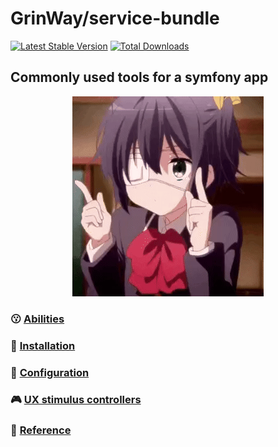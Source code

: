 GrinWay/service-bundle
======
[![Latest Stable Version](https://poser.pugx.org/GrinWay/service-bundle/v)](//packagist.org/packages/GrinWay/service-bundle)
[![Total Downloads](https://poser.pugx.org/GrinWay/service-bundle/downloads)](//packagist.org/packages/GrinWay/service-bundle)

<h2>Commonly used tools for a symfony app</h2>

<p align="center">
  <img alt="anime gif" src="https://github.com/GrinWay/service-bundle/blob/main/docs/media/gif/anime.gif" />
</p>

### 😗 [Abilities](https://github.com/GrinWay/service-bundle/blob/main/docs/abilities.md)

### 🔰 [Installation](https://github.com/GrinWay/service-bundle/blob/main/docs/installation.md)

### 📝 [Configuration](https://github.com/GrinWay/service-bundle/blob/main/docs/configuration.md)

### 🎮 [UX stimulus controllers](https://github.com/GrinWay/service-bundle/blob/main/docs/ux-stimulus-controllers.md)

### 🔗 [Reference](https://github.com/GrinWay/service-bundle/blob/main/docs/reference.md)
